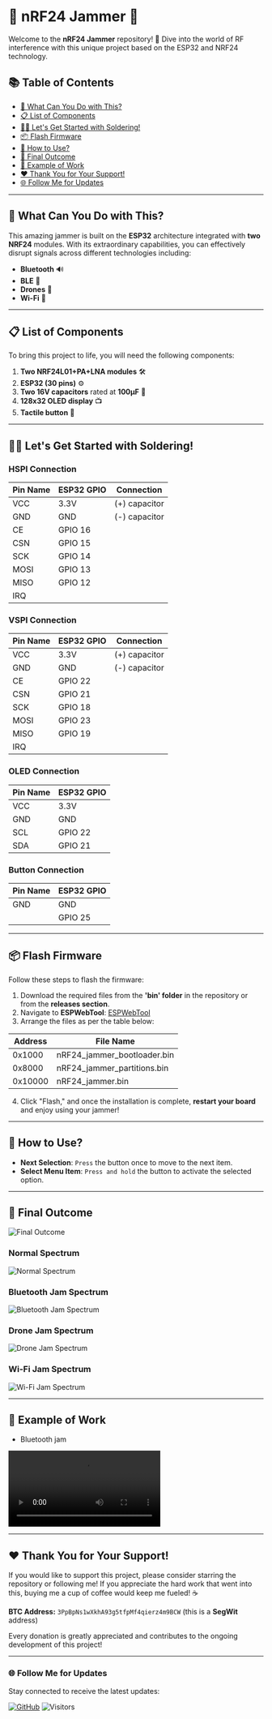 # 🌟 nRF24 Jammer 🌟
Welcome to the **nRF24 Jammer** repository! 🎉 Dive into the world of RF interference with this unique project based on the ESP32 and NRF24 technology.

## 📚 Table of Contents
- [🚀 What Can You Do with This?](#-what-can-you-do-with-this)
- [📋 List of Components](#-list-of-components)
- [🧑‍🔧 Let's Get Started with Soldering!](#-lets-get-started-with-soldering)
- [📦 Flash Firmware](#-flash-firmware)
- [🤔 How to Use?](#-How-to-Use)
- [🎉 Final Outcome](#-final-outcome)
- [🌟 Example of Work](#-example-of-work)
- [❤️ Thank You for Your Support!](#-thank-you-for-your-support)
- [🌐 Follow Me for Updates](#-follow-me-for-updates)

-----

## 🚀 What Can You Do with This?
This amazing jammer is built on the **ESP32** architecture integrated with **two NRF24** modules. With its extraordinary capabilities, you can effectively disrupt signals across different technologies including:
- **Bluetooth** 🔊
- **BLE** 📱
- **Drones** 🚁
- **Wi-Fi** 📶

-----

## 📋 List of Components
To bring this project to life, you will need the following components:
1. **Two NRF24L01+PA+LNA modules** 🛠️
2. **ESP32 (30 pins)** ⚙️
3. **Two 16V capacitors** rated at **100µF** 🔋
4. **128x32 OLED display** 📺
5. **Tactile button** 🔘

-----

## 🧑‍🔧 Let's Get Started with Soldering!

### HSPI Connection
| **Pin Name** | **ESP32 GPIO** | **Connection**       |
|--------------|----------------|----------------------|
| VCC          | 3.3V          | (+) capacitor        |
| GND          | GND           | (-) capacitor        |
| CE           | GPIO 16       |                      |
| CSN          | GPIO 15       |                      |
| SCK          | GPIO 14       |                      |
| MOSI         | GPIO 13       |                      |
| MISO         | GPIO 12       |                      |
| IRQ          |                |                      |

### VSPI Connection
| **Pin Name** | **ESP32 GPIO** | **Connection**       |
|--------------|----------------|----------------------|
| VCC          | 3.3V          | (+) capacitor        |
| GND          | GND           | (-) capacitor        |
| CE           | GPIO 22       |                      |
| CSN          | GPIO 21       |                      |
| SCK          | GPIO 18       |                      |
| MOSI         | GPIO 23       |                      |
| MISO         | GPIO 19       |                      |
| IRQ          |                |                      |

### OLED Connection
| **Pin Name** | **ESP32 GPIO** |
|--------------|----------------|
| VCC          | 3.3V          |
| GND          | GND           |
| SCL          | GPIO 22       |
| SDA          | GPIO 21       |

### Button Connection
| **Pin Name** | **ESP32 GPIO** |
|--------------|----------------|
| GND          | GND           |
|              | GPIO 25       |

-----

## 📦 Flash Firmware
Follow these steps to flash the firmware:
1. Download the required files from the **'bin' folder** in the repository or from the **releases section**.
2. Navigate to **ESPWebTool**: [ESPWebTool](https://esp.huhn.me/)
3. Arrange the files as per the table below:

| **Address** | **File Name**                             |
|-------------|-------------------------------------------|
| 0x1000      | nRF24_jammer_bootloader.bin              |
| 0x8000      | nRF24_jammer_partitions.bin              |
| 0x10000     | nRF24_jammer.bin                          |

4. Click "Flash," and once the installation is complete, **restart your board** and enjoy using your jammer!
-----

## 🤔 How to Use?

- **Next Selection**: `Press` the button once to move to the next item.
- **Select Menu Item**: `Press and hold` the button to activate the selected option.

-----

## 🎉 Final Outcome
![Final Outcome](img/nRF24_jammer.jpg)

### Normal Spectrum
![Normal Spectrum](img/normal_spctr.jpg)

### Bluetooth Jam Spectrum
![Bluetooth Jam Spectrum](img/bluetooth_jam_spctr.jpg)

### Drone Jam Spectrum
![Drone Jam Spectrum](img/drone_jam_spctr.jpg)

### Wi-Fi Jam Spectrum
![Wi-Fi Jam Spectrum](img/wifi_jam_spctr.jpg)

-----

## 🌟 Example of Work
- Bluetooth jam

![bluetooth jam](img/bluetooth_jam.mp4)

-----

## ❤️ Thank You for Your Support!
If you would like to support this project, please consider starring the repository or following me! If you appreciate the hard work that went into this, buying me a cup of coffee would keep me fueled! ☕ 

**BTC Address:** `3PpBpNs1wXkhA93g5tfpMf4qierz4m9BCW` (this is a **SegWit** address)

Every donation is greatly appreciated and contributes to the ongoing development of this project!

---

### 🌐 Follow Me for Updates
Stay connected to receive the latest updates:

[![GitHub](https://img.shields.io/badge/GitHub-W0rthlessS0ul-181717?style=flat&logo=github&logoColor=white)](https://github.com/W0rthlessS0ul)
![Visitors](https://api.visitorbadge.io/api/visitors?path=https%3A%2F%2Fgithub.com%2FW0rthlessS0ul%2FnRF24_jammer&countColor=%232ccce4&style=flat-square)
